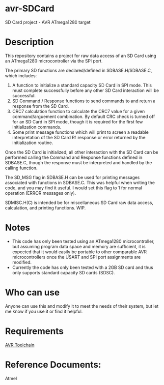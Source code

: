 # avr-SDCard
SD Card project - AVR ATmega1280 target 

# Description
This repository contains a project for raw data access of an SD Card using an ATmega1280 microcontroller via the SPI port.

The primary SD functions are declared/defined in SDBASE.H/SDBASE.C, which includes:
  1)  A function to initialize a standard capacity SD Card in SPI mode.  This must complete successfully before any other SD Card interaction will be successful.
  2)  SD Command / Response functions to send commands to and return a response from the SD Card.
  3)  CRC7 calculation function to calculate the CRC7 value for a given command/arguement combination.  By default CRC check is turned off for an SD Card in SPI mode, 
      though it is required for the first few initialization commands.
  4)  Some print message functions which will print to screen a readable interpretation of the SD Card R1 response or error returned by the initialization routine.
  
Once the SD Card is initialized, all other interaction with the SD Card can be performed calling the Command and Response functions defined in SDBASE.C, though 
the response must be interpreted and handled by the calling function.

The SD_MSG flag in SDBASE.H can be used for printing messages associated with functions in SDBASE.C.  This was helpful when writing the code, and you may find it useful.
I would set this flag to 1 for normal operation (ERROR messages only).

SDMISC.H(C) is intended be for miscellaneous SD Card raw data access, calculation, and printing functions. WIP.

# Notes
* This code has only been tested using an ATmega1280 microcontroller, but assuming program data space and memory are sufficient, it is expected that it would easily be 
  portable to other comparable AVR microcontrollers once the USART and SPI port assignments are modified.
* Currently the code has only been tested with a 2GB SD card and thus only supports standard capacity SD cards (SDSC).

# Who can use
Anyone can use this and modify it to meet the needs of their system, but let me know if you use it or find it helpful.

# Requirements
[AVR Toolchain](https://github.com/osx-cross/homebrew-avr)

# Reference Documents:
Atmel
